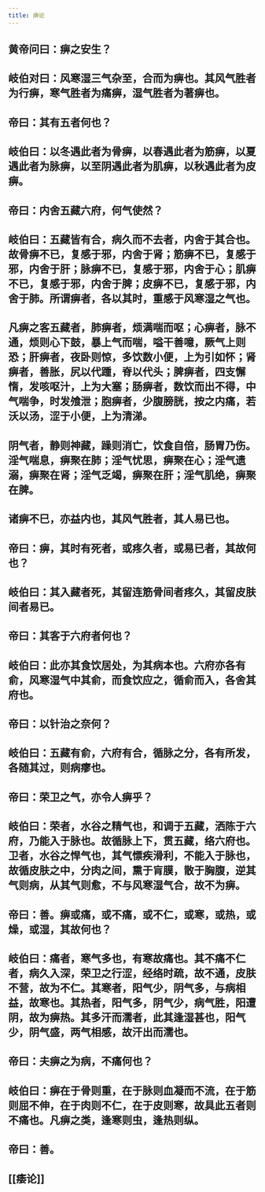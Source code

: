 ```yaml
---
title: 痹论
---
```


## 黄帝问曰：痹之安生？
## 岐伯对曰：风寒湿三气杂至，合而为痹也。其风气胜者为行痹，寒气胜者为痛痹，湿气胜者为著痹也。
## 帝曰：其有五者何也？
## 岐伯曰：以冬遇此者为骨痹，以春遇此者为筋痹，以夏遇此者为脉痹，以至阴遇此者为肌痹，以秋遇此者为皮痹。
## 帝曰：内舍五藏六府，何气使然？
## 岐伯曰：五藏皆有合，病久而不去者，内舍于其合也。故骨痹不已，复感于邪，内舍于肾；筋痹不已，复感于邪，内舍于肝；脉痹不已，复感于邪，内舍于心；肌痹不已，复感于邪，内舍于脾；皮痹不已，复感于邪，内舍于肺。所谓痹者，各以其时，重感于风寒湿之气也。
## 凡痹之客五藏者，肺痹者，烦满喘而呕；心痹者，脉不通，烦则心下鼓，暴上气而喘，嗌干善噫，厥气上则恐；肝痹者，夜卧则惊，多饮数小便，上为引如怀；肾痹者，善胀，尻以代踵，脊以代头；脾痹者，四支懈惰，发咳呕汁，上为大塞；肠痹者，数饮而出不得，中气喘争，时发飧泄；胞痹者，少腹膀胱，按之内痛，若沃以汤，涩于小便，上为清涕。
## 阴气者，静则神藏，躁则消亡，饮食自倍，肠胃乃伤。淫气喘息，痹聚在肺；淫气忧思，痹聚在心；淫气遗溺，痹聚在肾；淫气乏竭，痹聚在肝；淫气肌绝，痹聚在脾。
## 诸痹不巳，亦益内也，其风气胜者，其人易已也。
## 帝曰：痹，其时有死者，或疼久者，或易已者，其故何也？
## 岐伯曰：其入藏者死，其留连筋骨间者疼久，其留皮肤间者易已。
## 帝曰：其客于六府者何也？
## 岐伯曰：此亦其食饮居处，为其病本也。六府亦各有俞，风寒湿气中其俞，而食饮应之，循俞而入，各舍其府也。
## 帝曰：以针治之奈何？
## 岐伯曰：五藏有俞，六府有合，循脉之分，各有所发，各随其过，则病瘳也。
## 帝曰：荣卫之气，亦令人痹乎？
## 岐伯曰：荣者，水谷之精气也，和调于五藏，洒陈于六府，乃能入于脉也。故循脉上下，贯五藏，络六府也。卫者，水谷之悍气也，其气慓疾滑利，不能入于脉也，故循皮肤之中，分肉之间，熏于肓膜，散于胸腹，逆其气则病，从其气则愈，不与风寒湿气合，故不为痹。
## 帝曰：善。痹或痛，或不痛，或不仁，或寒，或热，或燥，或湿，其故何也？
## 岐伯曰：痛者，寒气多也，有寒故痛也。其不痛不仁者，病久入深，荣卫之行涩，经络时疏，故不通，皮肤不营，故为不仁。其寒者，阳气少，阴气多，与病相益，故寒也。其热者，阳气多，阴气少，病气胜，阳遭阴，故为痹热。其多汗而濡者，此其逢湿甚也，阳气少，阴气盛，两气相感，故汗出而濡也。
## 帝曰：夫痹之为病，不痛何也？
## 岐伯曰：痹在于骨则重，在于脉则血凝而不流，在于筋则屈不伸，在于肉则不仁，在于皮则寒，故具此五者则不痛也。凡痹之类，逢寒则虫，逢热则纵。
## 帝曰：善。
## [[痿论]]
